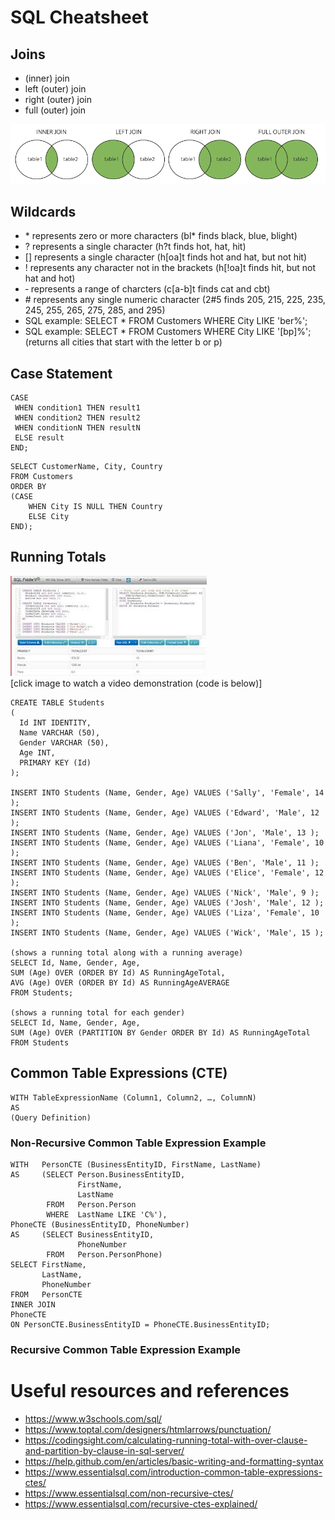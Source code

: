 # SQL Cheatsheet

## Joins
* (inner) join
* left (outer) join
* right (outer) join
* full (outer) join

![join-types](misc/sql-join-types.png)



## Wildcards
* &ast; represents zero or more characters (bl&ast; finds black, blue, blight)
* ? represents a single character (h?t finds hot, hat, hit)
* [] represents a single character (h[oa]t finds hot and hat, but not hit)
* ! represents any character not in the brackets (h[!oa]t finds hit, but not hat and hot)
* &hyphen; represents a range of charcters (c[a-b]t finds cat and cbt)
* &num; represents any single numeric character (2#5 finds 205, 215, 225, 235, 245, 255, 265, 275, 285, and 295)
* SQL example: SELECT * FROM Customers WHERE City LIKE 'ber%';
* SQL example: SELECT * FROM Customers WHERE City LIKE '[bp]%'; (returns all cities that start with the letter b or p)

## Case Statement
```
CASE
 WHEN condition1 THEN result1
 WHEN condition2 THEN result2
 WHEN conditionN THEN resultN
 ELSE result
END;
```
```
SELECT CustomerName, City, Country
FROM Customers
ORDER BY
(CASE
    WHEN City IS NULL THEN Country
    ELSE City
END);
```

## Running Totals
[![sql fiddle running total video](misc/sql-fiddle-image.jpeg)](https://youtu.be/qDddVDDPf_w)
<br>[click image to watch a video demonstration (code is below)]

```
CREATE TABLE Students
(
  Id INT IDENTITY,
  Name VARCHAR (50),
  Gender VARCHAR (50),
  Age INT,
  PRIMARY KEY (Id)
);

INSERT INTO Students (Name, Gender, Age) VALUES ('Sally', 'Female', 14 );
INSERT INTO Students (Name, Gender, Age) VALUES ('Edward', 'Male', 12 );
INSERT INTO Students (Name, Gender, Age) VALUES ('Jon', 'Male', 13 );
INSERT INTO Students (Name, Gender, Age) VALUES ('Liana', 'Female', 10 );
INSERT INTO Students (Name, Gender, Age) VALUES ('Ben', 'Male', 11 );
INSERT INTO Students (Name, Gender, Age) VALUES ('Elice', 'Female', 12 );
INSERT INTO Students (Name, Gender, Age) VALUES ('Nick', 'Male', 9 );
INSERT INTO Students (Name, Gender, Age) VALUES ('Josh', 'Male', 12 );
INSERT INTO Students (Name, Gender, Age) VALUES ('Liza', 'Female', 10 );
INSERT INTO Students (Name, Gender, Age) VALUES ('Wick', 'Male', 15 );

(shows a running total along with a running average)
SELECT Id, Name, Gender, Age,
SUM (Age) OVER (ORDER BY Id) AS RunningAgeTotal,
AVG (Age) OVER (ORDER BY Id) AS RunningAgeAVERAGE
FROM Students;

(shows a running total for each gender)
SELECT Id, Name, Gender, Age,
SUM (Age) OVER (PARTITION BY Gender ORDER BY Id) AS RunningAgeTotal
FROM Students
```

## Common Table Expressions (CTE)
```
WITH TableExpressionName (Column1, Column2, …, ColumnN)
AS
(Query Definition)
```
### Non-Recursive Common Table Expression Example
```
WITH   PersonCTE (BusinessEntityID, FirstName, LastName)
AS     (SELECT Person.BusinessEntityID,
               FirstName,
               LastName
        FROM   Person.Person
        WHERE  LastName LIKE 'C%'),
PhoneCTE (BusinessEntityID, PhoneNumber)
AS     (SELECT BusinessEntityID,
               PhoneNumber
        FROM   Person.PersonPhone)
SELECT FirstName,
       LastName,
       PhoneNumber
FROM   PersonCTE
INNER JOIN
PhoneCTE
ON PersonCTE.BusinessEntityID = PhoneCTE.BusinessEntityID;
```

### Recursive Common Table Expression Example


# Useful resources and references
- https://www.w3schools.com/sql/
- https://www.toptal.com/designers/htmlarrows/punctuation/
- https://codingsight.com/calculating-running-total-with-over-clause-and-partition-by-clause-in-sql-server/
- https://help.github.com/en/articles/basic-writing-and-formatting-syntax
- https://www.essentialsql.com/introduction-common-table-expressions-ctes/
- https://www.essentialsql.com/non-recursive-ctes/
- https://www.essentialsql.com/recursive-ctes-explained/


